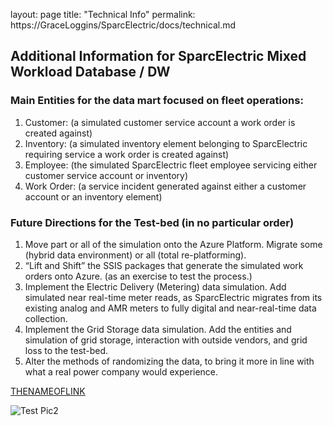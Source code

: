layout: page
title: "Technical Info"
permalink: https://GraceLoggins/SparcElectric/docs/technical.md

## Additional Information for SparcElectric Mixed Workload Database / DW

### Main Entities for the data mart focused on fleet operations:

1. Customer: (a simulated customer service account a work order is created against)
2. Inventory: (a simulated inventory element belonging to SparcElectric requiring service a work order is created against)
3. Employee: (the simulated SparcElectric fleet employee servicing either customer service account or inventory)
4. Work Order: (a service incident generated against either a customer account or an inventory element)

### Future Directions for the Test-bed (in no particular order)

1. Move part or all of the simulation onto the Azure Platform. Migrate some (hybrid data environment) or all (total re-platforming).
2. “Lift and Shift” the SSIS packages that generate the simulated work orders onto Azure. (as an exercise to test the process.)
3. Implement the Electric Delivery (Metering) data simulation. Add simulated near real-time meter reads, as SparcElectric migrates from its existing analog and AMR meters to fully digital and near-real-time data collection.
4. Implement the Grid Storage data simulation. Add the entities and simulation of grid storage, interaction with outside vendors, and grid loss to the test-bed.
5. Alter the methods of randomizing the data, to bring it more in line with what a real power company would experience.

[THENAMEOFLINK](index.md)

![Test Pic2](/entities_pix/InventoryEntity.png)

